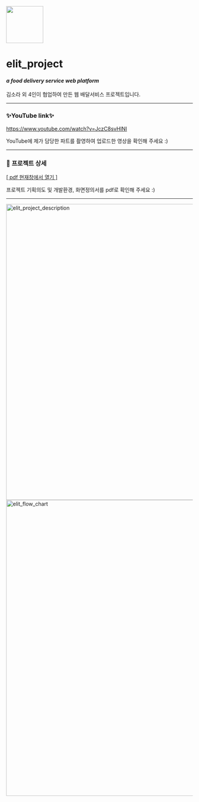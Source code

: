 
<img src ="https://user-images.githubusercontent.com/89364507/149678582-f750c319-2e64-495b-bcdb-c21c87fee8a1.png" width="100" >


# **elit_project**

#### *a food delivery service web platform*

김소라 외 4인이 협업하여 만든 웹 배달서비스 프로젝트입니다. 

---

### **✨YouTube link✨**
<a href="https://www.youtube.com/watch?v=JczC8svHlNI" target="_blank" rel="noopener"> https://www.youtube.com/watch?v=JczC8svHlNI</a>



YouTube에 제가 담당한 파트를 촬영하여 업로드한 영상을 확인해 주세요 :)

---

### 📌  **프로젝트 상세**
<a href="https://drive.google.com/file/d/1ASvnZ5V95S9NWzgoVTMi0tZW5MWBdWcG/view?usp=sharing" target="_blank" rel="noopener noreferrer">[ pdf 현재창에서 열기 ]</a>


프로젝트 기획의도 및 개발환경, 화면정의서를 pdf로 확인해 주세요 :) 

---

<img width="800" alt="elit_project_description" src="https://user-images.githubusercontent.com/89364507/149778106-bd1d7adf-a7fc-4a9e-baf9-1645e1041f3d.png">
<img width="800" alt="elit_flow_chart" src="https://user-images.githubusercontent.com/89364507/149778125-f6f91489-11e6-42f4-9502-8f1f2de68211.png">
